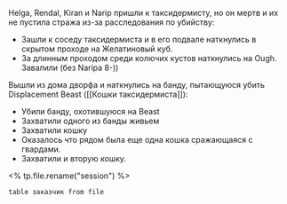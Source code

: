 Helga, Rendal, Kiran и Narip пришли к таксидермисту, но он мертв и их не пустила стража из-за расследования по убийству:
- Зашли к соседу таксидермиста и в его подвале наткнулись в скрытом проходе на Желатиновый куб.
- За длинным проходом среди колючих кустов наткнулись на Ough. Завалили (без Naripa 8-))

Вышли из дома дворфа и наткнулись на банду, пытающуюся убить Displacement Beast ([[Кошки таксидермиста]]):
- Убили банду, охотившуюся на Beast
- Захватили одного из банды живьем
- Захватили кошку
- Оказалось что рядом была еще одна кошка сражающаяся с гвардами.
- Захватили и вторую кошку.

<% tp.file.rename("session") %>

```dataview
table заказчик from file
```